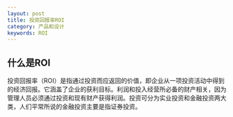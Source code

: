 ```yaml
---
layout: post
title: 投资回报率ROI
category: 产品和设计
keywords: ROI
---
```


## 什么是ROI
投资回报率（ROI）是指通过投资而应返回的价值，即企业从一项投资活动中得到的经济回报。它涵盖了企业的获利目标。利润和投入经营所必备的财产相关，因为管理人员必须通过投资和现有财产获得利润。投资可分为实业投资和金融投资两大类，人们平常所说的金融投资主要是指证券投资。
